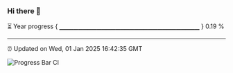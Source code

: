 ### Hi there 👋

⏳ Year progress { ▁▁▁▁▁▁▁▁▁▁▁▁▁▁▁▁▁▁▁▁▁▁▁▁▁▁▁▁▁▁ } 0.19 %

---

⏰ Updated on Wed, 01 Jan 2025 16:42:35 GMT

![Progress Bar CI](https://github.com/IshwaranRudhara/GIT-ACTION/workflows/Progress%20Bar%20CI/badge.svg)
